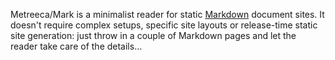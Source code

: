 Metreeca/Mark is a minimalist reader for static [Markdown](sample.md) document sites. It doesn't require complex setups,
specific site layouts or release-time static site generation: just throw in a couple of Markdown pages and let the
reader take care of the details…

